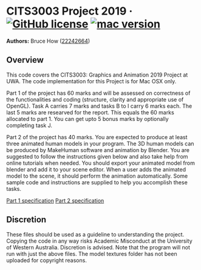 # CITS3003 Project 2019 &middot; [![GitHub license](https://img.shields.io/badge/license-MIT-blue.svg)](https://github.com/brucehow/CITS3003-Project/blob/master/LICENSE) [![mac version](https://img.shields.io/badge/macOS-10.12.6-blue.svg)]()
<b>Authors:</b> Bruce How ([22242664](https://github.com/brucehow/))

## Overview
This code covers the CITS3003: Graphics and Animation 2019 Project at UWA. 
The code implementation for this Project is for Mac OSX only.

Part 1 of the project has 60 marks and will be assessed on correctness of the functionalities and coding (structure, clarity and appropriate use of OpenGL). Task A carries 7 marks and tasks B to I carry 6 marks each. The last 5 marks are researved for the report. This equals the 60 marks allocated to part 1. You can get upto 5 bonus marks by optionally completing task J.

Part 2 of the project has 40 marks. You are expected to produce at least three animated human models in your program. The 3D human models can be produced by MakeHuman software and animation by Blender. You are suggested to follow the instructions given below and also take help from online tutorials when needed. You should export your animated model from blender and add it to your scene editor. When a user adds the animated model to the scene, it should perform the animation automatically. Some sample code and instructions are supplied to help you accomplish these tasks.

[Part 1 specification](http://teaching.csse.uwa.edu.au/units/CITS3003/labsheet.php?fname=project-2019/project-part1) [Part 2 specification](http://teaching.csse.uwa.edu.au/units/CITS3003/labsheet.php?fname=project-2019/project-part2)

## Discretion
These files should be used as a guideline to understanding the project. Copying the code in any way risks Academic Misconduct at the University of Western Australia. Discretion is advised. Note that the program will not run with just the above files. The model textures folder has not been uploaded for copyright reasons.
